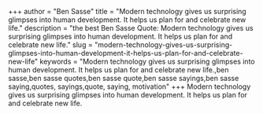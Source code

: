 +++
author = "Ben Sasse"
title = "Modern technology gives us surprising glimpses into human development. It helps us plan for and celebrate new life."
description = "the best Ben Sasse Quote: Modern technology gives us surprising glimpses into human development. It helps us plan for and celebrate new life."
slug = "modern-technology-gives-us-surprising-glimpses-into-human-development-it-helps-us-plan-for-and-celebrate-new-life"
keywords = "Modern technology gives us surprising glimpses into human development. It helps us plan for and celebrate new life.,ben sasse,ben sasse quotes,ben sasse quote,ben sasse sayings,ben sasse saying,quotes, sayings,quote, saying, motivation"
+++
Modern technology gives us surprising glimpses into human development. It helps us plan for and celebrate new life.
